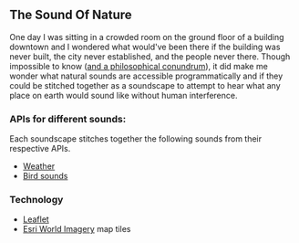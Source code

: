 ## The Sound Of Nature
One day I was sitting in a crowded room on the ground floor of a building downtown and I wondered what  would've been there if the building was never built, the city never established, and the people never there. Though impossible to know ([and a philosophical conundrum](https://en.wikipedia.org/wiki/Cogito_ergo_sum)), it did make me wonder what natural sounds are accessible programmatically and if they could be stitched together  as a soundscape to attempt to hear what any place on earth would sound like without human interference.

### APIs for different sounds:
Each soundscape stitches together the following sounds from their respective APIs.
* [Weather](http://openweathermap.org/current)
* [Bird sounds](http://www.xeno-canto.org/article/153)

### Technology
* [Leaflet](http://openweathermap.org/current)
* [Esri World Imagery](https://www.arcgis.com/home/item.html?id=10df2279f9684e4a9f6a7f08febac2a9) map tiles
